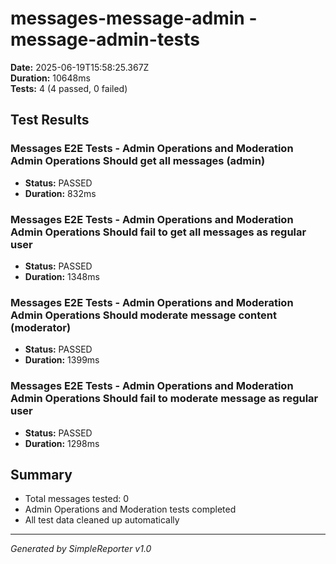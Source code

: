 # messages-message-admin - message-admin-tests

**Date:** 2025-06-19T15:58:25.367Z  
**Duration:** 10648ms  
**Tests:** 4 (4 passed, 0 failed)

## Test Results


### Messages E2E Tests - Admin Operations and Moderation Admin Operations Should get all messages (admin)
- **Status:** PASSED
- **Duration:** 832ms



### Messages E2E Tests - Admin Operations and Moderation Admin Operations Should fail to get all messages as regular user
- **Status:** PASSED
- **Duration:** 1348ms



### Messages E2E Tests - Admin Operations and Moderation Admin Operations Should moderate message content (moderator)
- **Status:** PASSED
- **Duration:** 1399ms



### Messages E2E Tests - Admin Operations and Moderation Admin Operations Should fail to moderate message as regular user
- **Status:** PASSED
- **Duration:** 1298ms



## Summary

- Total messages tested: 0
- Admin Operations and Moderation tests completed
- All test data cleaned up automatically

---
*Generated by SimpleReporter v1.0*
